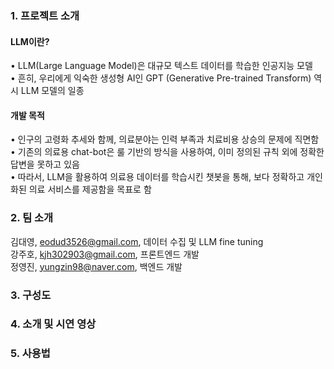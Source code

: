 ### 1. 프로젝트 소개
#### LLM이란?  
 • LLM(Large Language Model)은 대규모 텍스트 데이터를 학습한 인공지능 모델  
 • 흔히, 우리에게 익숙한 생성형 AI인 GPT (Generative Pre-trained Transform) 역시 LLM 모델의 일종  

#### 개발 목적  
 • 인구의 고령화 추세와 함께, 의료분야는 인력 부족과 치료비용 상승의 문제에 직면함  
 • 기존의 의료용 chat-bot은 룰 기반의 방식을 사용하여, 이미 정의된 규칙 외에 정확한 답변을 못하고 있음  
 • 따라서, LLM을 활용하여 의료용 데이터를 학습시킨 챗봇을 통해, 보다 정확하고 개인화된 의료 서비스를 제공함을 목표로 함


### 2. 팀 소개
김대영, eodud3526@gmail.com, 데이터 수집 및 LLM fine tuning  
강주호, kjh302903@gmail.com, 프론트엔드 개발  
정영진, yungzin98@naver.com, 백엔드 개발    

### 3. 구성도

### 4. 소개 및 시연 영상

### 5. 사용법
